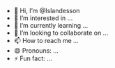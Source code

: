 - 👋 Hi, I’m @Islandesson
- 👀 I’m interested in ...
- 🌱 I’m currently learning ...
- 💞️ I’m looking to collaborate on ...
- 📫 How to reach me ...
- 😄 Pronouns: ...
- ⚡ Fun fact: ...

<!---
Islandesson/Islandesson is a ✨ special ✨ repository because its `README.md` (this file) appears on your GitHub profile.
You can click the Preview link to take a look at your changes.
--->
